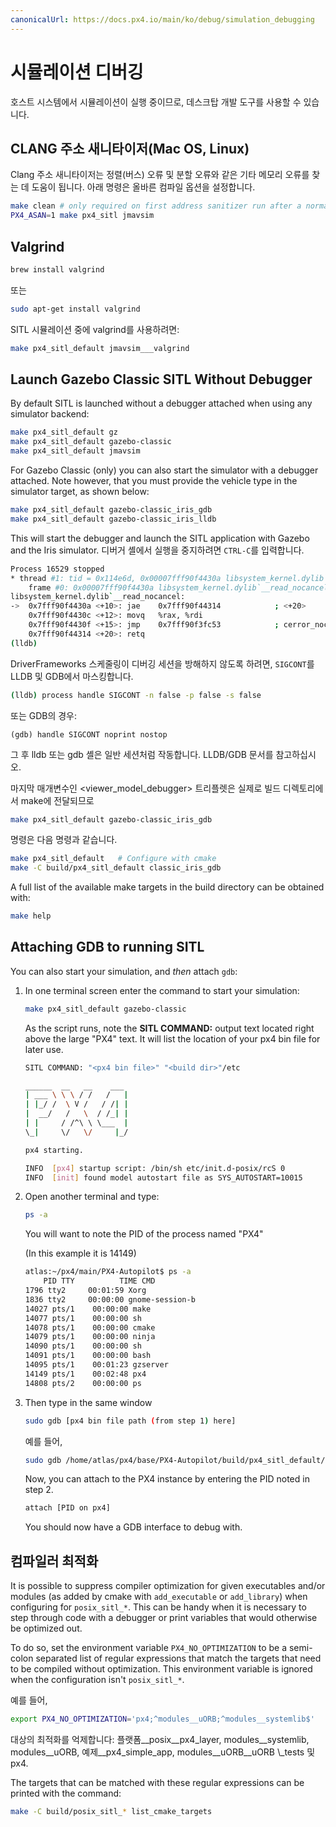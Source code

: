 ```yaml
---
canonicalUrl: https://docs.px4.io/main/ko/debug/simulation_debugging
---
```


# 시뮬레이션 디버깅

호스트 시스템에서 시뮬레이션이 실행 중이므로, 데스크탑 개발 도구를 사용할 수 있습니다.

## CLANG 주소 새니타이저(Mac OS, Linux)

Clang 주소 새니타이저는 정렬(버스) 오류 및 분할 오류와 같은 기타 메모리 오류를 찾는 데 도움이 됩니다. 아래 명령은 올바른 컴파일 옵션을 설정합니다.

```sh
make clean # only required on first address sanitizer run after a normal build
PX4_ASAN=1 make px4_sitl jmavsim
```

## Valgrind

```sh
brew install valgrind
```

또는

```sh
sudo apt-get install valgrind
```

SITL 시뮬레이션 중에 valgrind를 사용하려면:

```sh
make px4_sitl_default jmavsim___valgrind
```

## Launch Gazebo Classic SITL Without Debugger

By default SITL is launched without a debugger attached when using any simulator backend:

```sh
make px4_sitl_default gz
make px4_sitl_default gazebo-classic
make px4_sitl_default jmavsim
```

For Gazebo Classic (only) you can also start the simulator with a debugger attached. Note however, that you must provide the vehicle type in the simulator target, as shown below:

```bash
make px4_sitl_default gazebo-classic_iris_gdb
make px4_sitl_default gazebo-classic_iris_lldb
```

This will start the debugger and launch the SITL application with Gazebo and the Iris simulator. 디버거 셸에서 실행을 중지하려면 `CTRL-C`를 입력합니다.

```sh
Process 16529 stopped
* thread #1: tid = 0x114e6d, 0x00007fff90f4430a libsystem_kernel.dylib`__read_nocancel + 10, name = 'px4', queue = 'com.apple.main-thread', stop reason = signal SIGSTOP
    frame #0: 0x00007fff90f4430a libsystem_kernel.dylib`__read_nocancel + 10
libsystem_kernel.dylib`__read_nocancel:
->  0x7fff90f4430a <+10>: jae    0x7fff90f44314            ; <+20>
    0x7fff90f4430c <+12>: movq   %rax, %rdi
    0x7fff90f4430f <+15>: jmp    0x7fff90f3fc53            ; cerror_nocancel
    0x7fff90f44314 <+20>: retq
(lldb) 
```

DriverFrameworks 스케줄링이 디버깅 세션을 방해하지 않도록 하려면, `SIGCONT`를 LLDB 및 GDB에서 마스킹합니다.

```bash
(lldb) process handle SIGCONT -n false -p false -s false
```

또는 GDB의 경우:

```
(gdb) handle SIGCONT noprint nostop
```

그 후 lldb 또는 gdb 셸은 일반 세션처럼 작동합니다. LLDB/GDB 문서를 참고하십시오.

마지막 매개변수인 &lt;viewer\_model\_debugger&gt; 트리플렛은 실제로 빌드 디렉토리에서 make에 전달되므로

```sh
make px4_sitl_default gazebo-classic_iris_gdb
```

명령은 다음 명령과 같습니다.

```sh
make px4_sitl_default   # Configure with cmake
make -C build/px4_sitl_default classic_iris_gdb
```

A full list of the available make targets in the build directory can be obtained with:

```sh
make help
```

## Attaching GDB to running SITL

You can also start your simulation, and _then_ attach `gdb`:

1. In one terminal screen enter the command to start your simulation:

    ```bash
    make px4_sitl_default gazebo-classic
    ```

    As the script runs, note the **SITL COMMAND:** output text located right above the large "PX4" text. It will list the location of your px4 bin file for later use.

    ```bash
    SITL COMMAND: "<px4 bin file>" "<build dir>"/etc

    ______  __   __    ___ 
    | ___ \ \ \ / /   /   |
    | |_/ /  \ V /   / /| |
    |  __/   /   \  / /_| |
    | |     / /^\ \ \___  |
    \_|     \/   \/     |_/

    px4 starting.

    INFO  [px4] startup script: /bin/sh etc/init.d-posix/rcS 0
    INFO  [init] found model autostart file as SYS_AUTOSTART=10015
    ```
2. Open another terminal and type:

    ```bash
    ps -a
    ```

    You will want to note the PID of the process named "PX4"

    (In this example it is 14149)

    ```bash
    atlas:~/px4/main/PX4-Autopilot$ ps -a
        PID TTY          TIME CMD
    1796 tty2     00:01:59 Xorg
    1836 tty2     00:00:00 gnome-session-b
    14027 pts/1    00:00:00 make
    14077 pts/1    00:00:00 sh
    14078 pts/1    00:00:00 cmake
    14079 pts/1    00:00:00 ninja
    14090 pts/1    00:00:00 sh
    14091 pts/1    00:00:00 bash
    14095 pts/1    00:01:23 gzserver
    14149 pts/1    00:02:48 px4
    14808 pts/2    00:00:00 ps
    ```
3. Then type in the same window

   ```bash
   sudo gdb [px4 bin file path (from step 1) here]
   ```

   예를 들어,

   ```bash
   sudo gdb /home/atlas/px4/base/PX4-Autopilot/build/px4_sitl_default/bin/px4
   ```

   Now, you can attach to the PX4 instance by entering the PID noted in step 2.

   ```bash
   attach [PID on px4]
   ```

   You should now have a GDB interface to debug with.

## 컴파일러 최적화

It is possible to suppress compiler optimization for given executables and/or modules (as added by cmake with `add_executable` or `add_library`) when configuring for `posix_sitl_*`. This can be handy when it is necessary to step through code with a debugger or print variables that would otherwise be optimized out.

To do so, set the environment variable `PX4_NO_OPTIMIZATION` to be a semi-colon separated list of regular expressions that match the targets that need to be compiled without optimization. This environment variable is ignored when the configuration isn't `posix_sitl_*`.

예를 들어,

```sh
export PX4_NO_OPTIMIZATION='px4;^modules__uORB;^modules__systemlib$'
```

대상의 최적화를 억제합니다: 플랫폼\_\_posix\_\_px4\_layer, modules\_\_systemlib, modules\_\_uORB, 예제\_\_px4\_simple\_app, modules\_\_uORB\_\_uORB \\_tests 및 px4.

The targets that can be matched with these regular expressions can be printed with the command:

```sh
make -C build/posix_sitl_* list_cmake_targets
```

